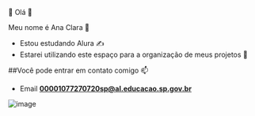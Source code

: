 💜 Olá 🤙

 Meu nome é Ana Clara 💖

- Estou estudando Alura ✍️
- Estarei utilizando este espaço para a organização de meus projetos 🫶


##Você pode entrar em contato comigo 📫
- Email **00001077270720sp@al.educacao.sp.gov.br**

![image](https://github.com/claramartinsz/claramartinsz/assets/172389267/729d10ea-3eb0-4b7d-9232-fa7684dfd5e1)
